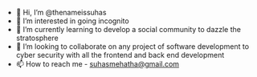 - 👋 Hi, I’m @thenameissuhas
- 👀 I’m interested in going incognito
- 🌱 I’m currently learning to develop a social community to dazzle the stratosphere
- 💞️ I’m looking to collaborate on any project of software development to cyber security with all the frontend and back end development
- 📫 How to reach me - suhasmehatha@gmail.com

<!---
thenameissuhas/thenameissuhas is a ✨ special ✨ repository because its `README.md` (this file) appears on your GitHub profile.
You can click the Preview link to take a look at your changes.
--->
